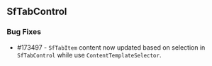 ## SfTabControl

### Bug Fixes

* \#173497 - `SfTabItem` content now updated based on selection in `SfTabControl` while use `ContentTemplateSelector`.
